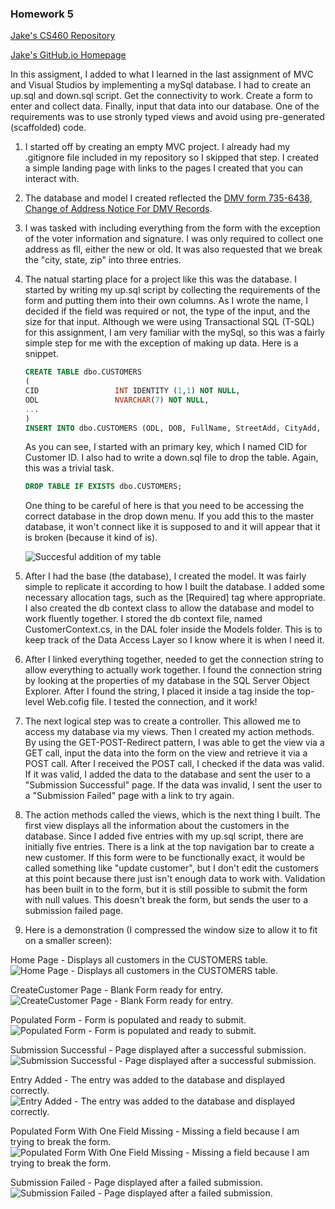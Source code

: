 ### Homework 5

[Jake's CS460 Repository](https://github.com/jthatfield15/cs460/)

[Jake's GitHub.io Homepage](https://jthatfield15.github.io/cs460/)

In this assigment, I added to what I learned in the last assignment of MVC and Visual Studios by implementing
a mySql database. I had to create an up.sql and down.sql script. Get the connectivity to work. Create a form to 
enter and collect data. Finally, input that data into our database. One of the requirements was to use stronly typed views
and avoid using pre-generated (scaffolded) code.

1. I started off by creating an empty MVC project. I already had my .gitignore file included in my repository so I skipped
that step. I created a simple landing page with links to the pages I created that you can interact with. 

2. The database and model I created reflected the [DMV form 735-6438, Change of Address Notice For DMV Records](http://www.oregon.gov/ODOT/Forms/DMV/6438fill.pdf). 

3. I was tasked with including everything from the form with the exception of the voter information and signature. I was only
required to collect one address as fll, either the new or old. It was also requested that we break the "city, state, zip"
into three entries.

4. The natual starting place for a project like this was the database. I started by writing my up.sql script by collecting 
the requirements of the form and putting them into their own columns. As I wrote the name, I decided if the field was required
or not, the type of the input, and the size for that input. Although we were using Transactional SQL (T-SQL) for this assignment,
I am very familiar with the mySql, so this was a fairly simple step for me with the exception of making up data. Here is a snippet.

	```sql
    CREATE TABLE dbo.CUSTOMERS
    (
	CID					INT IDENTITY (1,1) NOT NULL,
	ODL					NVARCHAR(7) NOT NULL,
	...
    )
    INSERT INTO dbo.CUSTOMERS (ODL, DOB, FullName, StreetAdd, CityAdd, StateAdd, ZipAdd, CountyAdd, DateSigned) VALUES
    ```
    
    As you can see, I started with an primary key, which I named CID for Customer ID. I also had to write a down.sql file to drop the table. Again, this was a trivial task.
    
    ```sql
    DROP TABLE IF EXISTS dbo.CUSTOMERS;
    ```
    One thing to be careful of here is that you need to be accessing the correct database in the drop down menu. If you add this
    to the master database, it won't connect like it is supposed to and it will appear that it is broken (because it kind of is).
    
    ![Succesful addition of my table](https://jthatfield15.github.io/cs460/hw5/4-1.JPG)
    
5. After I had the base (the database), I created the model. It was fairly simple to replicate it according to how I built the database.
I added some necessary allocation tags, such as the [Required] tag where appropriate. I also created the db context class 
to allow the database and model to work fluently together. I stored the db context file, named CustomerContext.cs, in the DAL foler inside
the Models folder. This is to keep track of the Data Access Layer so I know where it is when I need it.

6. After I linked everything together, needed to get the connection string to allow everything to actually work together. I found the 
connection string by looking at the properties of my database in the SQL Server Object Explorer. After I found the string, I placed it 
inside a <ConnectionString> tag inside the top-level Web.cofig file. I tested the connection, and it work!

7. The next logical step was to create a controller. This allowed me to access my database via my views. Then I created my action methods.
By using the GET-POST-Redirect pattern, I was able to get the view via a GET call, input the data into the form on the view and retrieve 
it via a POST call. After I received the POST call, I checked if the data was valid. If it was valid, I added the data to the database and sent
the user to a "Submission Successful" page. If the data was invalid, I sent the user to a "Submission Failed" page with a link to try again.

8. The action methods called the views, which is the next thing I built. The first view displays all the information about the
customers in the database. Since I added five entries with my up.sql script, there are initially five entries. There is a link at the top
navigation bar to create a new customer. If this form were to be functionally exact, it would be called something like "update customer",
but I don't edit the customers at this point because there just isn't enough data to work with. Validation has been built in to the form, but
it is still possible to submit the form with null values. This doesn't break the form, but sends the user to a submission failed page. 

9. Here is a demonstration (I compressed the window size to allow it to fit on a smaller screen):

Home Page - Displays all customers in the CUSTOMERS table.
![Home Page - Displays all customers in the CUSTOMERS table.](https://jthatfield15.github.io/cs460/hw5/9-1.JPG)

CreateCustomer Page - Blank Form ready for entry.
![CreateCustomer Page - Blank Form ready for entry.](https://jthatfield15.github.io/cs460/hw5/9-2.JPG)

Populated Form - Form is populated and ready to submit.
![Populated Form - Form is populated and ready to submit.](https://jthatfield15.github.io/cs460/hw5/9-3.JPG)

Submission Successful - Page displayed after a successful submission.
![Submission Successful - Page displayed after a successful submission.](https://jthatfield15.github.io/cs460/hw5/9-4.JPG)

Entry Added - The entry was added to the database and displayed correctly.
![Entry Added - The entry was added to the database and displayed correctly.](https://jthatfield15.github.io/cs460/hw5/9-5.JPG)

Populated Form With One Field Missing - Missing a field because I am trying to break the form.
![Populated Form With One Field Missing - Missing a field because I am trying to break the form.](https://jthatfield15.github.io/cs460/hw5/4-6.JPG)

Submission Failed - Page displayed after a failed submission.
![Submission Failed - Page displayed after a failed submission.](https://jthatfield15.github.io/cs460/hw5/4-7.JPG)